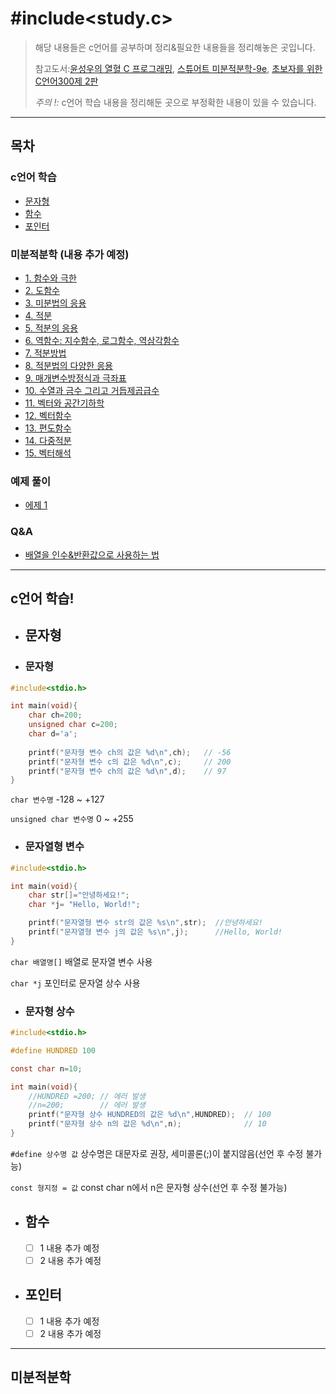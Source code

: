 # #include<study.c>

>해당 내용들은 c언어를 공부하며 정리&필요한 내용들을 정리해놓은 곳입니다.
>
>참고도서:[윤성우의 열혈 C 프로그래밍](http://www.orentec.co.kr/booklist/C_BASIC_2/book_sub1_list.php),  [스튜어트 미분적분학-9e](https://www.aladin.co.kr/shop/wproduct.aspx?ItemId=309558529&start=slayer), [초보자를 위한 C언어300제 2판](http://www.infopub.co.kr/new/include/detail.asp?sku=06000237)
>
>*주의 !:* c언어 학습 내용을 정리해둔 곳으로 부정확한 내용이 있을 수 있습니다.
>

---

## 목차

### c언어 학습
- [문자형](#문자형)
- [함수](#함수)
- [포인터](#포인터)


 ### 미분적분학 (내용 추가 예정)
- [1. 함수와 극한]()
- [2. 도함수]()
- [3. 미분법의 응용]()
- [4. 적분]()
- [5. 적분의 응용]()
- [6. 역함수: 지수함수, 로그함수, 역삼각함수]()
- [7. 적분방법]()
- [8. 적분법의 다양한 응용]()
- [9. 매개변수방정식과 극좌표]()
- [10. 수열과 금수 그리고 거듭제곱급수]()
- [11. 벡터와 공간기하학]()
- [12. 벡터함수]()
- [13. 편도함수]()
- [14. 다중적분]()
- [15. 벡터해석]()

  
### 예제 풀이
- [에제 1]()


### Q&A
- [배열을 인수&반환값으로 사용하는 법]()

---
## c언어 학습!
- ## 문자형
- ### 문자형
```c
#include<stdio.h>

int main(void){
    char ch=200;
    unsigned char c=200;
    char d='a';
    
    printf("문자형 변수 ch의 값은 %d\n",ch);   // -56
    printf("문자형 변수 c의 값은 %d\n",c);     // 200
    printf("문자형 변수 ch의 값은 %d\n",d);    // 97
}
```
 `char 변수명` -128 ~ +127 
 >
 `unsigned char 변수명` 0 ~ +255


- ### 문자열형 변수
```c
#include<stdio.h>

int main(void){
    char str[]="안녕하세요!";
    char *j= "Hello, World!";

    printf("문자열형 변수 str의 값은 %s\n",str);  //안녕하세요!
    printf("문자열형 변수 j의 값은 %s\n",j);      //Hello, World!
}
```
`char 배열명[]` 배열로 문자열 변수 사용
>
`char *j` 포인터로 문자열 상수 사용


- ### 문자형 상수
```c
#include<stdio.h>

#define HUNDRED 100

const char n=10;

int main(void){
    //HUNDRED =200; // 에러 발생
    //n=200;        // 에러 발생
    printf("문자형 상수 HUNDRED의 값은 %d\n",HUNDRED);  // 100
    printf("문자형 상수 n의 값은 %d\n",n);              // 10
}
```
`#define 상수명 값` 상수명은 대문자로 권장, 세미콜론(;)이 붙지않음(선언 후 수정 불가능)
>
`const 형지정 = 값` const char n에서 n은 문자형 상수(선언 후 수정 불가능)




- ## 함수
  - [ ] 1
  내용 추가 예정
  - [ ] 2
   내용 추가 예정

- ## 포인터
  - [ ] 1
   내용 추가 예정
  - [ ] 2
   내용 추가 예정

---
## 미분적분학

